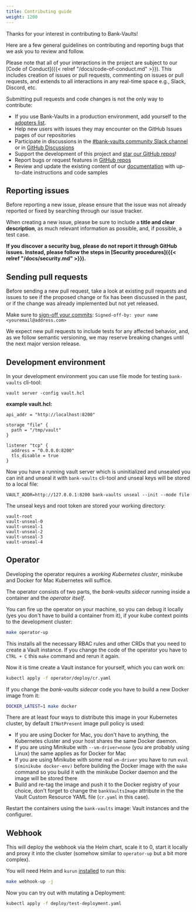 ```yaml
---
title: Contributing guide
weight: 1200
---
```


Thanks for your interest in contributing to Bank-Vaults!

Here are a few general guidelines on contributing and reporting bugs that we ask you to review and follow.

Please note that all of your interactions in the project are subject to our [Code of Conduct]({{< relref "/docs/code-of-conduct.md" >}}). This
includes creation of issues or pull requests, commenting on issues or pull requests, and extends to all interactions in
any real-time space e.g., Slack, Discord, etc.

Submitting pull requests and code changes is not the only way to contribute:

- If you use Bank-Vaults in a production environment, add yourself to the [adopters list](https://github.com/bank-vaults/bank-vaults/blob/master/ADOPTERS.md).
- Help new users with issues they may encounter on the GitHub Issues pages of our repositories
- Participate in discussions in the [#bank-vaults community Slack channel](https://eti.cisco.com/slack) or in [GitHub Discussions](https://github.com/orgs/bank-vaults/discussions)
- Support the development of this project and [star our GitHub repos](https://github.com/bank-vaults)!
- Report bugs or request features in [GitHub repos](https://github.com/bank-vaults)
- Review and update the existing content of our [documentation](https://bank-vaults.dev) with up-to-date instructions and code samples

## Reporting issues

Before reporting a new issue, please ensure that the issue was not already reported or fixed by searching through our issue tracker.

When creating a new issue, please be sure to include a **title and clear description**, as much relevant information as
possible, and, if possible, a test case.

**If you discover a security bug, please do not report it through GitHub issues. Instead, please follow the steps in [Security procedures]({{< relref "/docs/security.md" >}}).**

## Sending pull requests

Before sending a new pull request, take a look at existing pull requests and issues to see if the proposed change or fix
has been discussed in the past, or if the change was already implemented but not yet released.

Make sure to [sign-off your commits](https://git-scm.com/docs/git-commit#Documentation/git-commit.txt---signoff): `Signed-off-by: your name <youremail@address.com>`

We expect new pull requests to include tests for any affected behavior, and, as we follow semantic versioning, we may
reserve breaking changes until the next major version release.

## Development environment

In your development environment you can use file mode for testing `bank-vaults` cli-tool:

```shell
vault server -config vault.hcl
```

**example vault.hcl:**

```shell
api_addr = "http://localhost:8200"

storage "file" {
  path = "/tmp/vault"
}

listener "tcp" {
  address = "0.0.0.0:8200"
  tls_disable = true
}
```

Now you have a running vault server which is uninitialized and unsealed you can init and unseal it with `bank-vaults` cli-tool and unseal keys will be stored to a local file:

```shell
VAULT_ADDR=http://127.0.0.1:8200 bank-vaults unseal --init --mode file
```

The unseal keys and root token are stored your working directory:

```shell
vault-root
vault-unseal-0
vault-unseal-1
vault-unseal-2
vault-unseal-3
vault-unseal-4
```

## Operator

Developing the operator requires a *working Kubernetes cluster*, minikube and Docker for Mac Kubernetes will suffice.

The operator consists of two parts, the *bank-vaults sidecar* running inside a container and the *operator itself*.

You can fire up the operator on your machine, so you can debug it locally (yes you don't have to build a container from it), if your kube context points to the development cluster:

```bash
make operator-up
```

This installs all the necessary RBAC rules and other CRDs that you need to create a Vault instance. If you change the code of the operator you have to `CTRL + C` this `make` command and rerun it again.

Now it is time create a Vault instance for yourself, which you can work on:

```bash
kubectl apply -f operator/deploy/cr.yaml
```

If you change the *bank-vaults sidecar* code you have to build a new Docker image from it:

```bash
DOCKER_LATEST=1 make docker
```

There are at least four ways to distribute this image in your Kubernetes cluster, by default `IfNotPresent` image pull policy is used:

- If you are using Docker for Mac, you don't have to anything, the Kubernetes cluster and your host shares the same Docker daemon.
- If you are using Minikube with `--vm-driver=none` (you are probably using Linux) the same applies as for Docker for Mac
- If you are using Minikube with some real `vm-driver` you have to run `eval $(minikube docker-env)` before building the Docker image with the `make` command so you build it with the minikube Docker daemon and the image will be stored there
- Build and re-tag the image and push it to the Docker registry of your choice, don't forget to change the `bankVaultsImage` attribute in the the Vault Custom Resource YAML file (`cr.yaml` in this case).

Restart the containers using the `bank-vaults` image: Vault instances and the configurer.

## Webhook

This will deploy the webhook via the Helm chart, scale it to 0, start it locally and proxy it into the cluster (somehow similar to `operator-up` but a bit more complex).

You will need Helm and `kurun` [installed](https://github.com/banzaicloud/kurun#installation) to run this:

```bash
make webhook-up -j
```

Now you can try out with mutating a Deployment:

```bash
kubectl apply -f deploy/test-deployment.yaml
```
